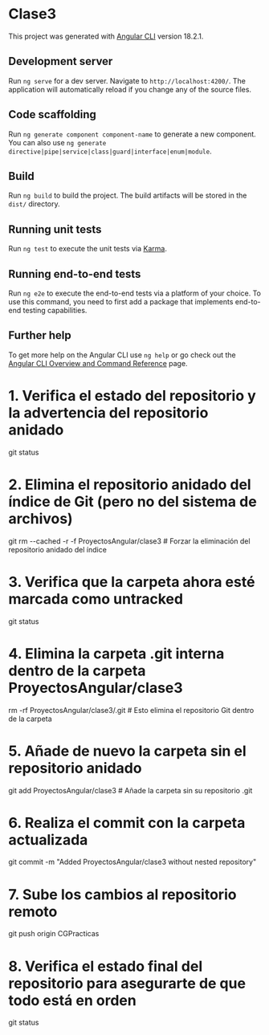 # Clase3

This project was generated with [Angular CLI](https://github.com/angular/angular-cli) version 18.2.1.

## Development server

Run `ng serve` for a dev server. Navigate to `http://localhost:4200/`. The application will automatically reload if you change any of the source files.

## Code scaffolding

Run `ng generate component component-name` to generate a new component. You can also use `ng generate directive|pipe|service|class|guard|interface|enum|module`.

## Build

Run `ng build` to build the project. The build artifacts will be stored in the `dist/` directory.

## Running unit tests

Run `ng test` to execute the unit tests via [Karma](https://karma-runner.github.io).

## Running end-to-end tests

Run `ng e2e` to execute the end-to-end tests via a platform of your choice. To use this command, you need to first add a package that implements end-to-end testing capabilities.

## Further help

To get more help on the Angular CLI use `ng help` or go check out the [Angular CLI Overview and Command Reference](https://angular.dev/tools/cli) page.

# 1. Verifica el estado del repositorio y la advertencia del repositorio anidado
git status

# 2. Elimina el repositorio anidado del índice de Git (pero no del sistema de archivos)
git rm --cached -r -f ProyectosAngular/clase3  # Forzar la eliminación del repositorio anidado del índice

# 3. Verifica que la carpeta ahora esté marcada como untracked
git status

# 4. Elimina la carpeta .git interna dentro de la carpeta ProyectosAngular/clase3
rm -rf ProyectosAngular/clase3/.git  # Esto elimina el repositorio Git dentro de la carpeta

# 5. Añade de nuevo la carpeta sin el repositorio anidado
git add ProyectosAngular/clase3  # Añade la carpeta sin su repositorio .git

# 6. Realiza el commit con la carpeta actualizada
git commit -m "Added ProyectosAngular/clase3 without nested repository"

# 7. Sube los cambios al repositorio remoto
git push origin CGPracticas

# 8. Verifica el estado final del repositorio para asegurarte de que todo está en orden
git status